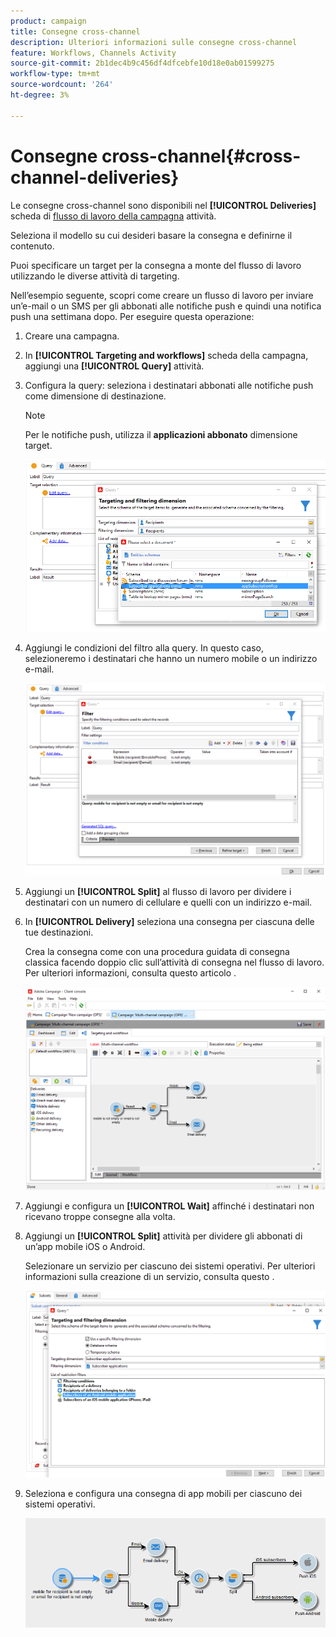 ```yaml
---
product: campaign
title: Consegne cross-channel
description: Ulteriori informazioni sulle consegne cross-channel
feature: Workflows, Channels Activity
source-git-commit: 2b1dec4b9c456df4dfcebfe10d18e0ab01599275
workflow-type: tm+mt
source-wordcount: '264'
ht-degree: 3%

---
```


# Consegne cross-channel{#cross-channel-deliveries}

Le consegne cross-channel sono disponibili nel **[!UICONTROL Deliveries]** scheda di [flusso di lavoro della campagna](campaign-workflows.md) attività.

Seleziona il modello su cui desideri basare la consegna e definirne il contenuto.

Puoi specificare un target per la consegna a monte del flusso di lavoro utilizzando le diverse attività di targeting.

Nell’esempio seguente, scopri come creare un flusso di lavoro per inviare un’e-mail o un SMS per gli abbonati alle notifiche push e quindi una notifica push una settimana dopo. Per eseguire questa operazione:

1. Creare una campagna.
1. In **[!UICONTROL Targeting and workflows]** scheda della campagna, aggiungi una **[!UICONTROL Query]** attività.
1. Configura la query: seleziona i destinatari abbonati alle notifiche push come dimensione di destinazione.

   >[!NOTE]
   >
   >Per le notifiche push, utilizza il **applicazioni abbonato** dimensione target.

   ![](assets/cross_channel_delivery_1.png)

1. Aggiungi le condizioni del filtro alla query. In questo caso, selezioneremo i destinatari che hanno un numero mobile o un indirizzo e-mail.

   ![](assets/cross_channel_delivery_2.png)

1. Aggiungi un **[!UICONTROL Split]** al flusso di lavoro per dividere i destinatari con un numero di cellulare e quelli con un indirizzo e-mail.
1. In **[!UICONTROL Delivery]** seleziona una consegna per ciascuna delle tue destinazioni.

   Crea la consegna come con una procedura guidata di consegna classica facendo doppio clic sull’attività di consegna nel flusso di lavoro. Per ulteriori informazioni, consulta questo articolo .

   ![](assets/cross_channel_delivery_3.png)

1. Aggiungi e configura un **[!UICONTROL Wait]** affinché i destinatari non ricevano troppe consegne alla volta.
1. Aggiungi un **[!UICONTROL Split]** attività per dividere gli abbonati di un’app mobile iOS o Android.

   Selezionare un servizio per ciascuno dei sistemi operativi. Per ulteriori informazioni sulla creazione di un servizio, consulta questo .

   ![](assets/cross_channel_delivery_4.png)

1. Seleziona e configura una consegna di app mobili per ciascuno dei sistemi operativi.

   ![](assets/cross_channel_delivery_5.png)
